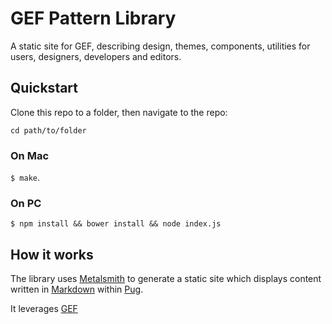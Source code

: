 # GEF Pattern Library

A static site for GEF, describing design, themes, components, utilities for users, designers, developers and editors. 

## Quickstart

Clone this repo to a folder, then navigate to the repo:

`cd path/to/folder`

### On Mac

`$ make`.

### On PC

`$ npm install && bower install && node index.js`

## How it works

The library uses [Metalsmith](http://metalsmith.io) to generate a static site which displays content written in [Markdown](https://github.com/adam-p/markdown-here/wiki/Markdown-Cheatsheet) within [Pug](http://pugj.org).

It leverages [GEF](https://bitbucket.org/dec-ce/gef)